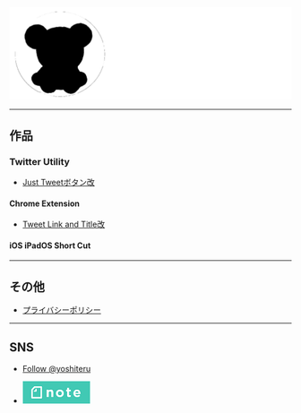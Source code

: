 ![logo](/img/yoshiteru_logo.png)

---

## 作品
### Twitter Utility
+ [Just Tweetボタン改](JustTweetmod)
#### Chrome Extension

+ [Tweet Link and Title改](TweetLinkandTitlemod)
#### iOS iPadOS Short Cut

---

## その他
+ [プライバシーポリシー](privacy)

---

## SNS
+ <a href="https://twitter.com/yoshiteru?ref_src=twsrc%5Etfw" class="twitter-follow-button" data-show-count="false">Follow @yoshiteru</a><script async src="https://platform.twitter.com/widgets.js" charset="utf-8"></script>

+ <a href="https://note.com/yoshiteru11"><img src="/img/note.png"></a>
